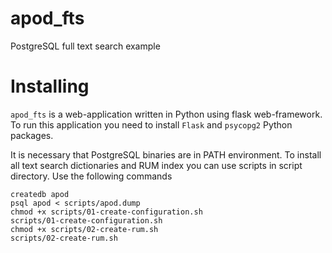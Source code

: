 # apod_fts
PostgreSQL full text search example

# Installing
`apod_fts` is a web-application written in Python using flask web-framework. To run this application
you need to install `Flask` and `psycopg2` Python packages.

It is necessary that PostgreSQL binaries are in PATH environment. To install all text search dictionaries and RUM index you can use scripts in script directory. Use the following commands

```
createdb apod
psql apod < scripts/apod.dump
chmod +x scripts/01-create-configuration.sh
scripts/01-create-configuration.sh
chmod +x scripts/02-create-rum.sh
scripts/02-create-rum.sh
```
